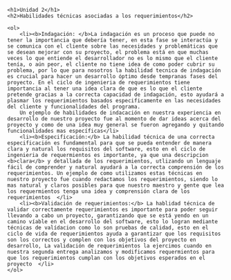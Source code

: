 <!DOCTYPE html>
<html lang="es">
<body>

    <h1>Unidad 2</h1>
    <h2>Habilidades técnicas asociadas a los requerimientos</h2>

    <ol>
        <li><b>Indagación: </b>La indagación es un proceso que puede no tener la importancia que debería tener, en esta fase se interactúa y se comunica con el cliente sobre las necesidades y problemáticas que se desean mejorar con su proyecto, el problema está en que muchas veces lo que entiende el desarrollador no es lo mismo que el cliente tenía, o aún peor, el cliente no tiene idea de como poder cubrir su problema, por lo que para nosotros la habilidad tecnica de indagación es crucial para hacer un desarrollo óptimo desde tempranas fases del proyecto. En el ciclo de ingenieria de requerimientos tiene importancia al tener una idea clara de que es lo que el cliente pretende gracias a la correcta capacidad de indagación, esto ayudará a plasmar los requerimientos basados especificamente en las necesidades del cliente y funcionalidades del programa. 
        Un ejemplo de habilidades de indacación en nuestra experiencia en desarrollo de nuestro proyecto fue al momento de dar ideas acerca del proyecto y como de una idea muy general se fueron agregando y quitando funcionalidades mas específicas</li>
        <li><b>Especificación:</b> La habilidad técnica de una correcta especificación es fundamental para que se pueda entender de manera clara y natural los requisitos del software, esto en el ciclo de ingenieria de requermientos es importante, ya que una descripcion <b>clara</b> y detallada de los requerimientos, utlizando un lenguaje fácil de comprender y natural ayudará a la correcta comprensión de los requerimientos. Un ejemplo de como utilizamos estas técnicas en nuestro proyecto fue cuando redactamos los requerimientos, siendo lo mas natural y claros posibles para que nuestro maestro y gente que lea los requermientos tenga una idea y comprensión clara de los requerimientos  </li>
        <li><b>Validación de requerimientos:</b> La hablidad técnica de validar correctamente requerimientos es importante para poder seguir llevando a cabo un proyecto, garantizando que se está yendo en un camino víable en el desarrollo del software, esto lo logran mediante técnicas de valídacion como lo son pruebas de calidad, esto en el ciclo de vida de requerimientos ayuda a garantizar que los requisitos son los correctos y complen con los objetivos del proyecto en desarrollo, La validación de requerimientos la ejercimos cuando en nuestra segunda entrega analizamos y modificamos requermientos para que los requerimientos cumplan con los objetivos esperados en el proyecto  </li>
    </ol>

</body>
</html>

